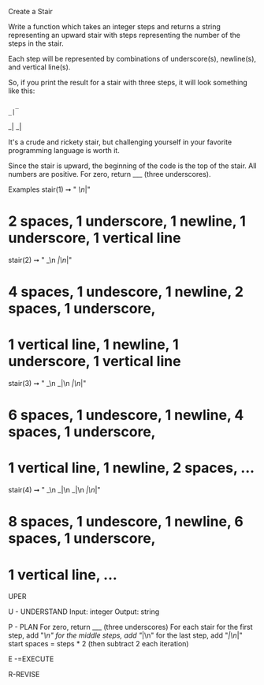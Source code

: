 Create a Stair

Write a function which takes an integer steps and returns a string representing an upward stair with steps representing 
the number of the steps in the stair. 

Each step will be represented by combinations of underscore(s), newline(s), and vertical line(s).

So, if you print the result for a stair with three steps, it will look something like this:

      _
    _|
  _|
_|

It's a crude and rickety stair, but challenging yourself in your favorite programming language is worth it.

Since the stair is upward, the beginning of the code is the top of the stair.
All numbers are positive.
For zero, return ___ (three underscores).

Examples
stair(1)  ➞ "  _\n_|"
# 2 spaces, 1 underscore, 1 newline, 1 underscore, 1 vertical line

stair(2)  ➞ "    _\n  _|\n_|"
# 4 spaces, 1 undescore, 1 newline, 2 spaces, 1 underscore,
# 1 vertical line, 1 newline, 1 underscore, 1 vertical line

stair(3) ➞ "      _\n    _|\n  _|\n_|"
# 6 spaces, 1 undescore, 1 newline, 4 spaces, 1 underscore,
# 1 vertical line, 1 newline, 2 spaces, ...

stair(4) ➞ "        _\n      _|\n    _|\n  _|\n_|"
# 8 spaces, 1 undescore, 1 newline, 6 spaces, 1 underscore,
# 1 vertical line,  ...


UPER

U - UNDERSTAND
Input: integer
Output: string

P - PLAN
For zero, return ___ (three underscores)
For each stair
    for the first step, add "_\n"
    for the middle steps, add "_|\n"
    for the last step, add "_|\n_|"
    start spaces = steps * 2 (then subtract 2 each iteration)

E -=EXECUTE

R-REVISE 
